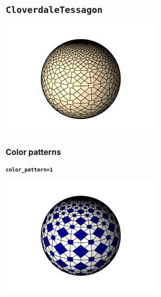 # `CloverdaleTessagon`

![CloverdaleTessagon](images/cloverdale_tessagon.png)

## Color patterns

### `color_pattern=1`

![CloverdaleTessagon color pattern 1](images/cloverdale_tessagon_color1.png)
